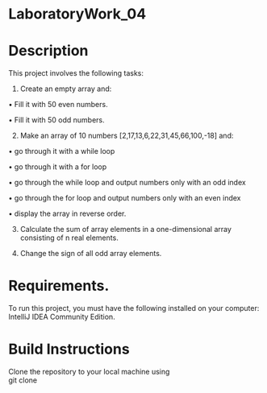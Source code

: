 # LaboratoryWork_04
# Description
This project involves the following tasks:

1. Create an empty array and:

• Fill it with 50 even numbers.

• Fill it with 50 odd numbers.

2. Make an array of 10 numbers [2,17,13,6,22,31,45,66,100,-18] and:

• go through it with a while loop

• go through it with a for loop

• go through the while loop and output numbers only with an odd index

• go through the for loop and output numbers only with an even index

• display the array in reverse order.

3. Calculate the sum of array elements in a one-dimensional array consisting of n real elements.

4. Change the sign of all odd array elements.

# Requirements.
To run this project, you must have the following installed on your computer: IntelliJ IDEA Community Edition.

# Build Instructions
Clone the repository to your local machine using <br>
git clone
